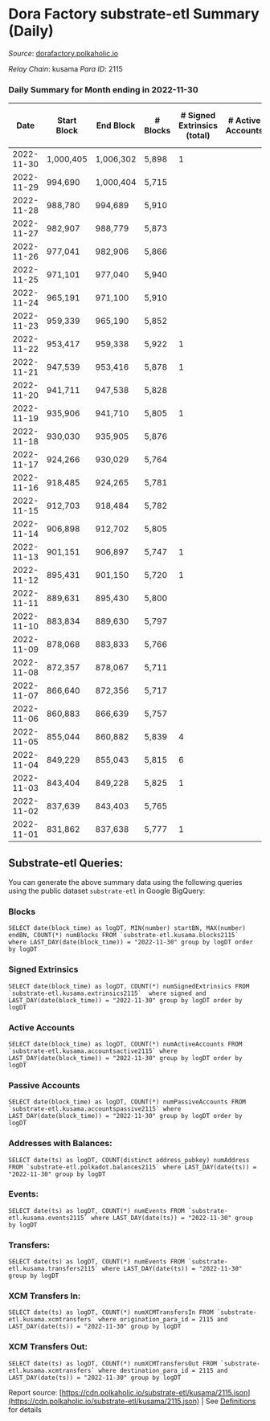 # Dora Factory substrate-etl Summary (Daily)

_Source_: [dorafactory.polkaholic.io](https://dorafactory.polkaholic.io)

*Relay Chain*: kusama
*Para ID*: 2115



### Daily Summary for Month ending in 2022-11-30


| Date | Start Block | End Block | # Blocks | # Signed Extrinsics (total) | # Active Accounts | # Passive | # New | # Addresses with Balances | # Events | # Transfers | # XCM Transfers In | # XCM Transfers Out | Issues | 
| ---- | ----------- | --------- | -------- | --------------------------- | ----------------- | --------- | ----- | ------------------------- | -------- | ----------- | ------------------ | ------------------- | ------ |
| 2022-11-30 | 1,000,405 | 1,006,302 | 5,898 | 1 |  |  |  | 373 | 11,808 | 1  |   |   |  |
| 2022-11-29 | 994,690 | 1,000,404 | 5,715 |  |  |  |  | 373 | 11,433 |   |   |   |  |
| 2022-11-28 | 988,780 | 994,689 | 5,910 |  |  |  |  | 373 | 11,823 |   |   |   |  |
| 2022-11-27 | 982,907 | 988,779 | 5,873 |  |  |  |  | 373 | 11,749 |   |   |   |  |
| 2022-11-26 | 977,041 | 982,906 | 5,866 |  |  |  |  |  | 11,736 |   |   |   |  |
| 2022-11-25 | 971,101 | 977,040 | 5,940 |  |  |  |  | 373 | 11,883 |   |   |   |  |
| 2022-11-24 | 965,191 | 971,100 | 5,910 |  |  |  |  | 373 | 11,823 |   |   |   |  |
| 2022-11-23 | 959,339 | 965,190 | 5,852 |  |  |  |  | 373 | 11,708 |   |   |   |  |
| 2022-11-22 | 953,417 | 959,338 | 5,922 | 1 |  |  |  |  | 11,854 | 1  |   |   |  |
| 2022-11-21 | 947,539 | 953,416 | 5,878 | 1 |  |  |  |  | 11,766 | 1  |   |   |  |
| 2022-11-20 | 941,711 | 947,538 | 5,828 |  |  |  |  |  | 11,659 |   |   |   |  |
| 2022-11-19 | 935,906 | 941,710 | 5,805 | 1 |  |  |  |  | 11,621 | 1  |   |   |  |
| 2022-11-18 | 930,030 | 935,905 | 5,876 |  |  |  |  |  | 11,755 |   |   |   |  |
| 2022-11-17 | 924,266 | 930,029 | 5,764 |  |  |  |  |  | 11,531 |   |   |   |  |
| 2022-11-16 | 918,485 | 924,265 | 5,781 |  |  |  |  | 373 | 11,565 |   |   |   |  |
| 2022-11-15 | 912,703 | 918,484 | 5,782 |  |  |  |  |  | 11,567 |   |   |   |  |
| 2022-11-14 | 906,898 | 912,702 | 5,805 |  |  |  |  | 373 | 11,614 |   |   |   |  |
| 2022-11-13 | 901,151 | 906,897 | 5,747 | 1 |  |  |  |  | 11,504 | 1  |   |   |  |
| 2022-11-12 | 895,431 | 901,150 | 5,720 | 1 |  |  |  |  | 11,450 | 1  |   |   |  |
| 2022-11-11 | 889,631 | 895,430 | 5,800 |  |  |  |  |  | 11,603 |   |   |   |  |
| 2022-11-10 | 883,834 | 889,630 | 5,797 |  |  |  |  |  | 11,597 |   |   |   |  |
| 2022-11-09 | 878,068 | 883,833 | 5,766 |  |  |  |  |  | 11,536 |   |   |   |  |
| 2022-11-08 | 872,357 | 878,067 | 5,711 |  |  |  |  |  | 11,425 |   |   |   |  |
| 2022-11-07 | 866,640 | 872,356 | 5,717 |  |  |  |  |  | 11,437 |   |   |   |  |
| 2022-11-06 | 860,883 | 866,639 | 5,757 |  |  |  |  |  | 11,517 |   |   |   |  |
| 2022-11-05 | 855,044 | 860,882 | 5,839 | 4 |  |  |  | 373 | 11,709 | 4  |   |   |  |
| 2022-11-04 | 849,229 | 855,043 | 5,815 | 6 |  |  |  | 373 | 11,670 | 4  |   |   |  |
| 2022-11-03 | 843,404 | 849,228 | 5,825 | 1 |  |  |  | 373 | 11,660 | 1  |   |   |  |
| 2022-11-02 | 837,639 | 843,403 | 5,765 |  |  |  |  |  | 11,533 |   |   |   |  |
| 2022-11-01 | 831,862 | 837,638 | 5,777 | 1 |  |  |  | 373 | 11,564 | 1  |   |   |  |

## Substrate-etl Queries:
You can generate the above summary data using the following queries using the public dataset `substrate-etl` in Google BigQuery:


### Blocks
```
SELECT date(block_time) as logDT, MIN(number) startBN, MAX(number) endBN, COUNT(*) numBlocks FROM `substrate-etl.kusama.blocks2115`  where LAST_DAY(date(block_time)) = "2022-11-30" group by logDT order by logDT
```


### Signed Extrinsics
```
SELECT date(block_time) as logDT, COUNT(*) numSignedExtrinsics FROM `substrate-etl.kusama.extrinsics2115`  where signed and LAST_DAY(date(block_time)) = "2022-11-30" group by logDT order by logDT
```


### Active Accounts
```
SELECT date(block_time) as logDT, COUNT(*) numActiveAccounts FROM `substrate-etl.kusama.accountsactive2115` where LAST_DAY(date(block_time)) = "2022-11-30" group by logDT order by logDT
```


### Passive Accounts
```
SELECT date(block_time) as logDT, COUNT(*) numPassiveAccounts FROM `substrate-etl.kusama.accountspassive2115` where LAST_DAY(date(block_time)) = "2022-11-30" group by logDT order by logDT
```


### Addresses with Balances:
```
SELECT date(ts) as logDT, COUNT(distinct address_pubkey) numAddress FROM `substrate-etl.polkadot.balances2115` where LAST_DAY(date(ts)) = "2022-11-30" group by logDT
```


### Events:
```
SELECT date(ts) as logDT, COUNT(*) numEvents FROM `substrate-etl.kusama.events2115` where LAST_DAY(date(ts)) = "2022-11-30" group by logDT
```


### Transfers:
```
SELECT date(ts) as logDT, COUNT(*) numEvents FROM `substrate-etl.kusama.transfers2115` where LAST_DAY(date(ts)) = "2022-11-30" group by logDT
```


### XCM Transfers In:
```
SELECT date(ts) as logDT, COUNT(*) numXCMTransfersIn FROM `substrate-etl.kusama.xcmtransfers` where origination_para_id = 2115 and LAST_DAY(date(ts)) = "2022-11-30" group by logDT
```


### XCM Transfers Out:
```
SELECT date(ts) as logDT, COUNT(*) numXCMTransfersOut FROM `substrate-etl.kusama.xcmtransfers` where destination_para_id = 2115 and LAST_DAY(date(ts)) = "2022-11-30" group by logDT
```



Report source: [https://cdn.polkaholic.io/substrate-etl/kusama/2115.json](https://cdn.polkaholic.io/substrate-etl/kusama/2115.json) | See [Definitions](/DEFINITIONS.md) for details
